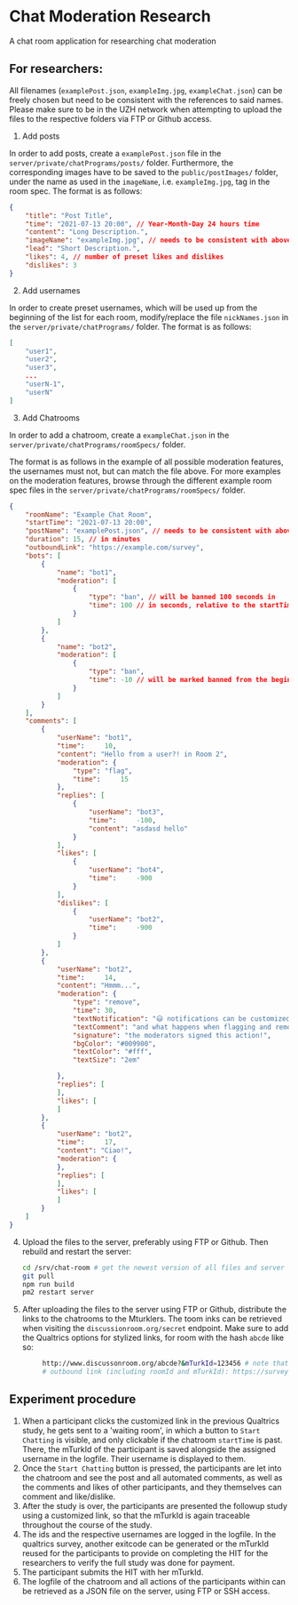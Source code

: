 # Chat Moderation Research
A chat room application for researching chat moderation


## For researchers:
All filenames (`examplePost.json`, `exampleImg.jpg`, `exampleChat.json`) 
can be freely chosen but need to be consistent with the references to said names. Please make sure to be in the UZH network when attempting to upload the files to the respective folders via FTP or Github access.


1. Add posts

In order to add posts, create a `examplePost.json` file in the 
`server/private/chatPrograms/posts/` folder. Furthermore, the corresponding images 
have to be saved to  the `public/postImages/` folder, under the name as used in the 
`imageName`, i.e. `exampleImg.jpg`, tag in the room spec. The format is as follows:
```json
{
    "title": "Post Title",
    "time": "2021-07-13 20:00", // Year-Month-Day 24 hours time
    "content": "Long Description.",
    "imageName": "exampleImg.jpg", // needs to be consistent with above
    "lead": "Short Description.",
    "likes": 4, // number of preset likes and dislikes
    "dislikes": 3
}
```
2. Add usernames

In order to create preset usernames, which will be used up from the beginning
of the list for each room, modify/replace the file `nickNames.json` in the 
`server/private/chatPrograms/` folder. The format is as follows:
```json
[
    "user1",
    "user2",
    "user3",
    ...
    "userN-1",
    "userN"
]
```

3. Add Chatrooms

In order to add a chatroom, create a `exampleChat.json` in the `server/private/chatPrograms/roomSpecs/` folder.

The format is as follows in the example of all possible moderation features,
the usernames must not, but can match the file above. For more examples on 
the moderation features, browse through the different example room spec files 
in the `server/private/chatPrograms/roomSpecs/` folder.

```json
{   
    "roomName": "Example Chat Room",
    "startTime": "2021-07-13 20:00",
    "postName": "examplePost.json", // needs to be consistent with above
    "duration": 15, // in minutes
    "outboundLink": "https://example.com/survey",
    "bots": [
        {
            "name": "bot1",
            "moderation": [
                {
                    "type": "ban", // will be banned 100 seconds in
                    "time": 100 // in seconds, relative to the startTime
                }
            ]
        },
        {
            "name": "bot2",
            "moderation": [
                {
                    "type": "ban",
                    "time": -10 // will be marked banned from the beginning
                }
            ]
        }
    ],
    "comments": [
        {
            "userName": "bot1",
            "time":     10,
            "content": "Hello from a user?! in Room 2",
            "moderation": {
                "type": "flag",
                "time":     15
            },
            "replies": [
                {
                    "userName": "bot3",
                    "time":     -100,
                    "content": "asdasd hello"
                }
            ],
            "likes": [
                {
                    "userName": "bot4",
                    "time":     -900
                }
            ],
            "dislikes": [
                {
                    "userName": "bot2",
                    "time":     -900
                }
            ]
        },
        {
            "userName": "bot2",
            "time":     14,
            "content": "Hmmm...",
            "moderation": {
                "type": "remove",
                "time": 30,
                "textNotification": "😃 notifications can be customized! this is the notification of removing the comment by bot2 with content 'Hmmm...'",
                "textComment": "and what happens when flagging and removing too. the same styling is used as for notifications.",
                "signature": "the moderators signed this action!",
                "bgColor": "#009900",
                "textColor": "#fff",
                "textSize": "2em"

            },
            "replies": [
            ],
            "likes": [
            ]
        },
        {
            "userName": "bot2",
            "time":     17,
            "content": "Ciao!",
            "moderation": {
            },
            "replies": [
            ],
            "likes": [
            ]
        }
    ]
}
```

4. Upload the files to the server, preferably using FTP or Github. Then rebuild  and restart the server:
    ```bash
    cd /srv/chat-room # get the newest version of all files and server
    git pull
    npm run build
    pm2 restart server
    ```

5. After uploading the files to the server using FTP or Github, distribute the links to the chatrooms to the Mturklers. The toom inks can be retrieved when visiting the `discussionroom.org/secret` endpoint. Make sure to add the Qualtrics options for stylized links, for room with the hash `abcde` like so:
   ```bash
        http://www.discussonroom.org/abcde?&mTurkId=123456 # note that the mTurkId is added after the questionmark, with a leading ampersand. 
        # outbound link (including roomId and mTurkId): https://survey.com/example?&roomId=abcde&mTurkId=123456
   ```
   
## Experiment procedure
1. When a participant clicks the customized link in the previous Qualtrics study, he gets sent to a 'waiting room', in which a button to `Start Chatting` is visible, and only clickable if the chatroom `startTime` is past. There, the mTurkId of the participant is saved alongside the assigned username in the logfile.
    Their username is displayed to them.
2. Once the `Start Chatting` button is pressed, the participants are let into the chatroom and see the post and all automated comments, as well as the comments and likes of other participants, and they themselves can comment and like/dislike. 
3. After the study is over, the participants are presented the followup study using a customized link, so that the mTurkId is again traceable throughout the course of the study.
4. The ids and the respective usernames are logged in the logfile. In the qualtrics survey, another exitcode can be generated or the mTurkId reused for the participants to provide on completing the HIT for the researchers to verify the full study was done for payment.
5. The participant submits the HIT with her mTurkId.
6. The logfile of the chatroom and all actions of the participants within can be retrieved as a JSON file on the server, using FTP or SSH access.
